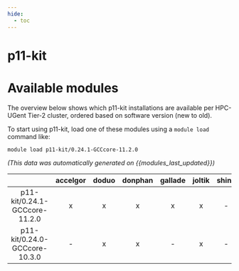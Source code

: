 ```yaml
---
hide:
  - toc
---
```


p11-kit
=======

# Available modules


The overview below shows which p11-kit installations are available per HPC-UGent Tier-2 cluster, ordered based on software version (new to old).

To start using p11-kit, load one of these modules using a `module load` command like:

```shell
module load p11-kit/0.24.1-GCCcore-11.2.0
```

*(This data was automatically generated on {{modules_last_updated}})*  

| |accelgor|doduo|donphan|gallade|joltik|shinx|skitty|
| :---: | :---: | :---: | :---: | :---: | :---: | :---: | :---: |
|p11-kit/0.24.1-GCCcore-11.2.0|x|x|x|x|x|-|-|
|p11-kit/0.24.0-GCCcore-10.3.0|-|x|x|-|x|-|-|
